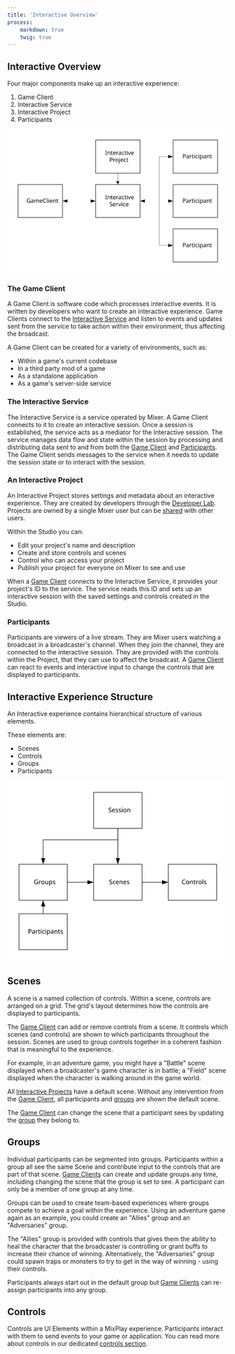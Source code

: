 ```yaml
---
title: 'Interactive Overview'
process:
    markdown: true
    twig: true
---
```


## Interactive Overview

Four major components make up an interactive experience:

1. Game Client
1. Interactive Service
1. Interactive Project
1. Participants

![Diagram showing the structure of an interactive project](./HighLevelOverview.svg?classes=caption "Diagram showing the structure of an interactive project")

### The Game Client
A Game Client is software code which processes interactive events. It is written by developers who want to create an interactive experience. Game Clients connect to the [Interactive Service](#the-interactive-service) and listen to events and updates sent from the service to take action within their environment, thus affecting the broadcast.

A Game Client can be created for a variety of environments, such as:

- Within a game's current codebase
- In a third party mod of a game
- As a standalone application
- As a game's server-side service

### The Interactive Service

The Interactive Service is a service operated by Mixer. A Game Client connects to it to create an interactive session. Once a session is established, the service acts as a mediator for the Interactive session. The service manages data flow and state within the session by processing and distributing data sent to and from both the [Game Client](#the-game-client) and [Participants](#participants). The Game Client sends messages to the service when it needs to update the session state or to interact with the session.

### An Interactive Project

An Interactive Project stores settings and metadata about an interactive experience. They are created by developers through the [Developer Lab](https://mixer.com/lab/interactive). Projects are owned by a single Mixer user but can be [shared](/guides/mixplay/managing-project-access#sharing-an-interactive-project) with other users.

Within the Studio you can:

- Edit your project's name and description
- Create and store controls and scenes
- Control who can access your project
- Publish your project for everyone on Mixer to see and use

When a [Game Client](#the-game-client) connects to the Interactive Service, it provides your project's ID to the service. The service reads this ID and sets up an interactive session with the saved settings and controls created in the Studio.

### Participants

Participants are viewers of a live stream. They are Mixer users watching a broadcast in a broadcaster's channel. When they join the channel, they are connected to the interactive session. They are provided with the controls within the Project, that they can use to affect the broadcast. A [Game Client](#the-game-client) can react to events and interactive input to change the controls that are displayed to participants.

## Interactive Experience Structure

An Interactive experience contains hierarchical structure of various elements.

These elements are:

- Scenes
- Controls
- Groups
- Participants

![Diagram showing the Relationship between elements in the interactive hierarchy.](./InteractiveHierarchy.svg?classes=caption "Diagram showing the relationship between elements in the interactive hierarchy.")

## Scenes

A scene is a named collection of controls. Within a scene, controls are arranged on a grid. The grid's layout determines how the controls are displayed to participants.

The [Game Client](#the-game-client) can add or remove controls from a scene. It controls which scenes (and controls) are shown to which participants throughout the session. Scenes are used to group controls together in a coherent fashion that is meaningful to the experience.

For example, in an adventure game, you might have a "Battle" scene displayed when a broadcaster's game character is in battle; a "Field" scene displayed when the character is walking around in the game world.

All [Interactive Projects](#an-interactive-project) have a default scene. Without any intervention from the [Game Client](#the-game-client), all participants and [groups](#groups) are shown the default scene.

The [Game Client](#the-game-client) can change the scene that a participant sees by updating the [group](#groups) they belong to.

## Groups
Individual participants can be segmented into groups. Participants within a group all see the same Scene and contribute input to the controls that are part of that scene. [Game Clients](#the-game-client) can create and update groups any time, including changing the scene that the group is set to see. A participant can only be a member of one group at any time.

Groups can be used to create team-based experiences where groups compete to achieve a goal within the experience. Using an adventure game again as an example, you could create an "Allies" group and an "Adversaries" group.

The "Allies" group is provided with controls that gives them the ability to heal the character that the broadcaster is controlling or grant buffs to increase their chance of winning. Alternatively, the "Adversaries" group could spawn traps or monsters to try to get in the way of winning - using their controls.

Participants always start out in the default group but [Game Clients](#the-game-client) can re-assign participants into any group.

## Controls

Controls are UI Elements within a MixPlay experience. Participants interact with them to send events to your game or application. You can read more about controls in our dedicated [controls section](/guides/mixplay/controls).
